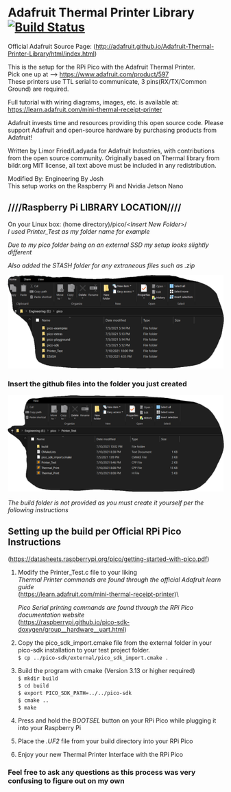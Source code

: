 # Adafruit Thermal Printer Library [![Build Status](https://github.com/adafruit/Adafruit-Thermal-Printer-Library/workflows/Arduino%20Library%20CI/badge.svg)](https://github.com/adafruit/Adafruit-Thermal-Printer-Library/actions) 

Official Adafruit Source Page: (http://adafruit.github.io/Adafruit-Thermal-Printer-Library/html/index.html)

This is the setup for the RPi Pico with the Adafruit Thermal Printer.         
Pick one up at --> https://www.adafruit.com/product/597 \
These printers use TTL serial to communicate, 3 pins(RX/TX/Common Ground) are required.

Full tutorial with wiring diagrams, images, etc. is available at:
https://learn.adafruit.com/mini-thermal-receipt-printer

Adafruit invests time and resources providing this open source code.  Please support Adafruit and open-source hardware by purchasing products from Adafruit!

Written by Limor Fried/Ladyada for Adafruit Industries, with contributions from the open source community. Originally based on Thermal library from bildr.org
MIT license, all text above must be included in any redistribution.

Modified By: Engineering By Josh\
This setup works on the Raspberry Pi and Nvidia Jetson Nano

## ////Raspberry Pi LIBRARY LOCATION////
On your Linux box: (home directory)/pico/<_Insert New Folder_>/            
*I used Printer_Test as my folder name for example*

_Due to my pico folder being on an external SSD my setup looks slightly different_

_Also added the STASH folder for any extraneous files such as .zip_

![Image of Main Directory](https://github.com/Engineering-Applied/Adafruit-Thermal-Printer-Library/blob/master/media/images/Main%20Directory.png)

### Insert the github files into the folder you just created
![Image of internals of the new folder](https://github.com/Engineering-Applied/Adafruit-Thermal-Printer-Library/blob/master/media/images/Internals%20of%20Directory.png)

_The build folder is not provided as you must create it yourself per the following instructions_

## Setting up the build per Official RPi Pico Instructions
(https://datasheets.raspberrypi.org/pico/getting-started-with-pico.pdf)

1. Modify the Printer_Test.c file to your liking\
    _Thermal Printer commands are found through the official Adafruit learn guide_\
    (https://learn.adafruit.com/mini-thermal-receipt-printer)\
    
    _Pico Serial printing commands are found through the RPi Pico documentation website_\
    (https://raspberrypi.github.io/pico-sdk-doxygen/group__hardware__uart.html)    
2. Copy the pico_sdk_import.cmake file from the external folder in your pico-sdk installation to your test project folder.          
    `$ cp ../pico-sdk/external/pico_sdk_import.cmake .`                
3. Build the program with cmake (Version 3.13 or higher required)\
    `$ mkdir build`\
`$ cd build`\
`$ export PICO_SDK_PATH=../../pico-sdk`\
`$ cmake ..`\
`$ make `
4. Press and hold the _BOOTSEL_ button on your RPi Pico while plugging it into your Raspberry Pi
5. Place the _.UF2_ file from your build directory into your RPi Pico
6. Enjoy your new Thermal Printer Interface with the RPi Pico

### Feel free to ask any questions as this process was very confusing to figure out on my own

